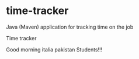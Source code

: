 # time-tracker
Java (Maven) application for tracking time on the job

Time tracker

Good morning italia pakistan Students!!!
